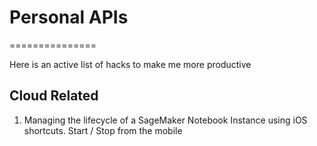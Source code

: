 # Personal APIs
===============

Here is an active list of hacks to make me more productive

## Cloud Related

1. Managing the lifecycle of a SageMaker Notebook Instance using iOS shortcuts. Start / Stop from the mobile
